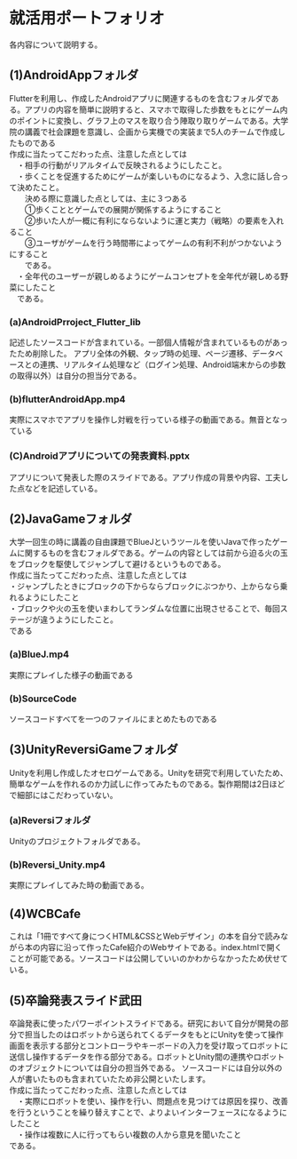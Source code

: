 # 就活用ポートフォリオ
各内容について説明する。
## (1)AndroidAppフォルダ
  Flutterを利用し、作成したAndroidアプリに関連するものを含むフォルダである。アプリの内容を簡単に説明すると、スマホで取得した歩数をもとにゲーム内のポイントに変換し、グラフ上のマスを取り合う陣取り取りゲームである。大学院の講義で社会課題を意識し、企画から実機での実装まで5人のチームで作成したものである<br>
  作成に当たってこだわった点、注意した点としては<br>
　・相手の行動がリアルタイムで反映されるようにしたこと。<br>
　・歩くことを促進するためにゲームが楽しいものになるよう、入念に話し合って決めたこと。<br>
　　決める際に意識した点としては、主に３つある<br>
　　➀歩くこととゲームでの展開が関係するようにすること<br>
　　➁歩いた人が一概に有利にならないように運と実力（戦略）の要素を入れること<br>
　　➂ユーザがゲームを行う時間帯によってゲームの有利不利がつかないようにすること<br>
　　である。<br>
　・全年代のユーザーが親しめるようにゲームコンセプトを全年代が親しめる野菜にしたこと<br>
　である。

### (a)AndroidPrroject_Flutter_lib
記述したソースコードが含まれている。一部個人情報が含まれているものがあったため削除した。
アプリ全体の外観、タップ時の処理、ページ遷移、データベースとの連携、リアルタイム処理など（ログイン処理、Android端末からの歩数の取得以外）は自分の担当分である。

### (b)flutterAndroidApp.mp4
実際にスマホでアプリを操作し対戦を行っている様子の動画である。無音となっている

### (C)Androidアプリについての発表資料.pptx
アプリについて発表した際のスライドである。アプリ作成の背景や内容、工夫した点などを記述している。

## (2)JavaGameフォルダ
大学一回生の時に講義の自由課題でBlueJというツールを使いJavaで作ったゲームに関するものを含むフォルダである。ゲームの内容としては前から迫る火の玉をブロックを駆使してジャンプして避けるというものである。<br>
作成に当たってこだわった点、注意した点としては<br>
  ・ジャンプしたときにブロックの下からならブロックにぶつかり、上からなら乗れるようにしたこと<br>
  ・ブロックや火の玉を使いまわしてランダムな位置に出現させることで、毎回ステージが違うようにしたこと。<br>
である

### (a)BlueJ.mp4
実際にプレイした様子の動画である
### (b)SourceCode
ソースコードすべてを一つのファイルにまとめたものである

## (3)UnityReversiGameフォルダ
Unityを利用し作成したオセロゲームである。Unityを研究で利用していたため、簡単なゲームを作れるのか力試しに作ってみたものである。製作期間は2日ほどで細部にはこだわっていない。
### (a)Reversiフォルダ
Unityのプロジェクトフォルダである。
### (b)Reversi_Unity.mp4
実際にプレイしてみた時の動画である。

## (4)WCBCafe
これは「1冊ですべて身につくHTML&CSSとWebデザイン」の本を自分で読みながら本の内容に沿って作ったCafe紹介のWebサイトである。index.htmlで開くことが可能である。ソースコードは公開していいのかわからなかったため伏せている。

## (5)卒論発表スライド武田
卒論発表に使ったパワーポイントスライドである。研究において自分が開発の部分で担当したのはロボットから送られてくるデータをもとにUnityを使って操作画面を表示する部分とコントローラやキーボードの入力を受け取ってロボットに送信し操作するデータを作る部分である。ロボットとUnity間の連携やロボットのオブジェクトについては自分の担当外である。
ソースコードには自分以外の人が書いたものも含まれていたため非公開といたします。<br>
作成に当たってこだわった点、注意した点としては<br>
　・実際にロボットを使い、操作を行い、問題点を見つけては原因を探り、改善を行うということを繰り替えすことで、よりよいインターフェースになるようにしたこと<br>
　・操作は複数に人に行ってもらい複数の人から意見を聞いたこと<br>
である。
　
